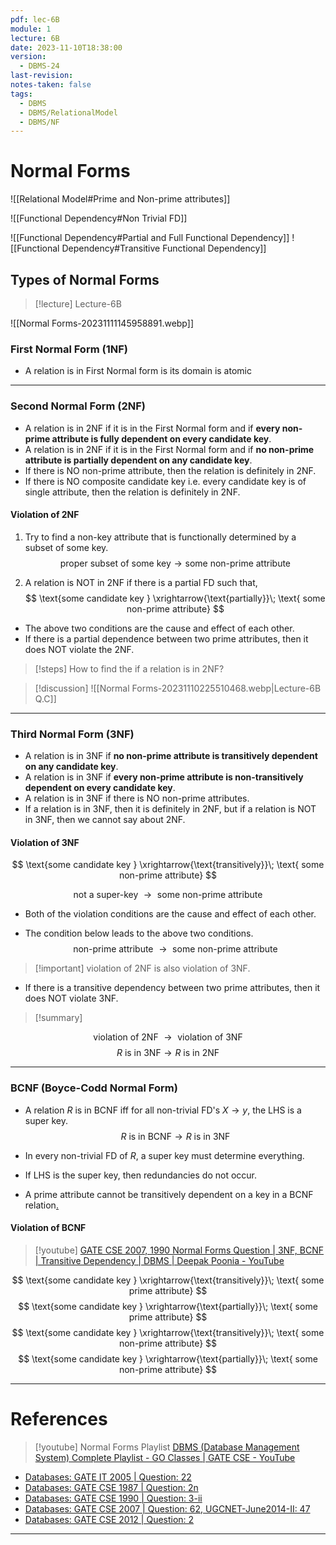 ```yaml
---
pdf: lec-6B
module: 1
lecture: 6B
date: 2023-11-10T18:38:00
version:
  - DBMS-24
last-revision: 
notes-taken: false
tags:
  - DBMS
  - DBMS/RelationalModel
  - DBMS/NF
---
```

# Normal Forms

![[Relational Model#Prime and Non-prime attributes]]

![[Functional Dependency#Non Trivial FD]]

![[Functional Dependency#Partial and Full Functional Dependency]]
![[Functional Dependency#Transitive Functional Dependency]]

## Types of Normal Forms
> [!lecture] Lecture-6B

![[Normal Forms-20231111145958891.webp]]
### First Normal Form (1NF)
- A relation is in First Normal form is its domain is atomic 

----
### Second Normal Form (2NF)
- A relation is in 2NF if it is in the First Normal form and if **every non-prime attribute is fully dependent on every candidate key**.
- A relation is in 2NF if it is in the First Normal form and if **no non-prime attribute is partially dependent on any candidate key**.
- If there is NO non-prime attribute, then the relation is definitely in 2NF.
- If there is NO composite candidate key i.e. every candidate key is of single attribute, then the relation is definitely in 2NF.

#### Violation of 2NF
1. Try to find a non-key attribute that is functionally determined by a subset of some key.
$$
\text{proper subset of some key} \rightarrow \text{some non-prime attribute}
$$

2. A relation is NOT in 2NF if there is a partial FD such that,
$$
\text{some candidate key } \xrightarrow{\text{partially}}\; \text{ some non-prime attribute} 
$$
- The above two conditions are the cause and effect of each other.
- If there is a partial dependence between two prime attributes, then it does NOT violate the 2NF.

> [!steps]
> How to find the if a relation is in 2NF? 

> [!discussion] 
> ![[Normal Forms-20231110225510468.webp|Lecture-6B Q.C]]

---
### Third Normal Form (3NF)
- A relation is in 3NF if **no non-prime attribute is transitively dependent on any candidate key**.
- A relation is in 3NF if **every non-prime attribute is non-transitively dependent on every candidate key**.
- A relation is in 3NF if there is NO non-prime attributes.
- If a relation is in 3NF, then it is definitely in 2NF, but if a relation is NOT in 3NF, then we cannot say about 2NF.

#### Violation of 3NF

$$
\text{some candidate key } \xrightarrow{\text{transitively}}\; \text{ some non-prime attribute} 
$$

$$
\text{not a super-key } \rightarrow \text{ some non-prime attribute}
$$

- Both of the violation conditions are the cause and effect of each other.

- The condition below leads to the above two conditions.
$$
\text{non-prime attribute } \rightarrow \text{ some non-prime attribute}
$$

> [!important] violation of 2NF is also violation of 3NF.

- If there is a transitive dependency between two prime attributes, then it does NOT violate 3NF.

> [!summary] 

$$
\text{violation of 2NF } \rightarrow \text{ violation of 3NF}
$$
$$
R\text{ is in 3NF} \rightarrow R \text{ is in 2NF}
$$

---
### BCNF (Boyce-Codd Normal Form)
- A relation $R$ is in BCNF iff for all non-trivial FD's $X \rightarrow y$, the LHS is a super key.
$$
R\text{ is in BCNF} \rightarrow R \text{ is in 3NF}
$$
- In every non-trivial FD of $R$, a super key must determine everything.
- If LHS is the super key, then redundancies do not occur.

- A prime attribute cannot be transitively dependent on a key in a BCNF relation[.](https://www.youtube.com/watch?v=xqIm-Y3oVDk) 

#### Violation of BCNF

> [!youtube] [GATE CSE 2007, 1990 Normal Forms Question | 3NF, BCNF | Transitive Dependency | DBMS | Deepak Poonia - YouTube](https://www.youtube.com/watch?v=xqIm-Y3oVDk)

$$
\text{some candidate key } \xrightarrow{\text{transitively}}\; \text{ some prime attribute} 
$$
$$
\text{some candidate key } \xrightarrow{\text{partially}}\; \text{ some prime attribute} 
$$
$$
\text{some candidate key } \xrightarrow{\text{transitively}}\; \text{ some non-prime attribute} 
$$
$$
\text{some candidate key } \xrightarrow{\text{partially}}\; \text{ some non-prime attribute} 
$$

---

# References
> [!youtube] Normal Forms Playlist
> [DBMS (Database Management System) Complete Playlist - GO Classes | GATE CSE - YouTube](https://www.youtube.com/playlist?list=PLIPZ2_p3RNHhUXFx03wy3uFeCXRw6qlm8)

- [Databases: GATE IT 2005 | Question: 22](https://gateoverflow.in/3767/gate-it-2005-question-22)
- [Databases: GATE CSE 1987 | Question: 2n](https://gateoverflow.in/80609/gate-cse-1987-question-2n)
- [Databases: GATE CSE 1990 | Question: 3-ii](https://gateoverflow.in/84054/gate-cse-1990-question-3-ii)
- [Databases: GATE CSE 2007 | Question: 62, UGCNET-June2014-II: 47](https://gateoverflow.in/1260/gate-cse-2007-question-62-ugcnet-june2014-ii-47)
- [Databases: GATE CSE 2012 | Question: 2](https://gateoverflow.in/34/gate-cse-2012-question-2)

---